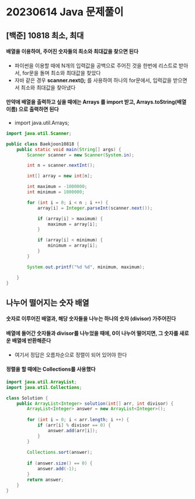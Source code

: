# 20230614 Java 문제풀이 





## [백준] 10818 최소, 최대

#### 배열을 이용하여, 주어진 숫자들의 최소와 최대값을 찾으면 된다

- 파이썬을 이용할 때에 N개의 입력값을 공백으로 주어진 것을 한번에 리스트로 받아서, for문을 돌며 최소와 최대값을 찾았다
- 자바 같은 경우 **scanner.next();** 를 사용하여 하나의 for문에서, 입력값을 받으면서 최소와 최대값을 찾아냈다



#### 만약에 배열을 출력하고 싶을 때에는 Arrays 를 import 받고, Arrays.toString(배열이름) 으로 출력하면 된다

- import java.util.Arrays;



```java
import java.util.Scanner;

public class Baekjoon10818 {
    public static void main(String[] args) {
        Scanner scanner = new Scanner(System.in);

        int n = scanner.nextInt();

        int[] array = new int[n];

        int maximum = -1000000;
        int minimum = 1000000;

        for (int i = 0; i < n ; i ++) {
            array[i] = Integer.parseInt(scanner.next());

            if (array[i] > maximum) {
                maximum = array[i];
            }

            if (array[i] < minimum) {
                minimum = array[i];
            }
        }

        System.out.printf("%d %d", minimum, maximum);

    }
}
```





## 나누어 떨어지는 숫자 배열

#### 숫자로 이루어진 배열과, 해당 숫자들을 나누는 하나의 숫자 (divisor) 가주어진다

#### 배열에 들어간 숫자들과 divisor를 나누었을 때에, 0이 나누어 떨어지면, 그 숫자를 새로운 배열에 반환해준다

- 여기서 정답은 오름차순으로 정렬이 되어 있어야 한다



#### 정렬을 할 때에는 Collections를 사용했다

```java
import java.util.ArrayList;
import java.util.Collections;

class Solution {
    public ArrayList<Integer> solution(int[] arr, int divisor) {
        ArrayList<Integer> answer = new ArrayList<Integer>();
        
        for (int i = 0; i < arr.length; i ++) {
            if (arr[i] % divisor == 0) {
                answer.add(arr[i]);
            }
        }
        
        Collections.sort(answer);
        
        if (answer.size() == 0) {
            answer.add(-1);
        }
        return answer;
    }
}
```





